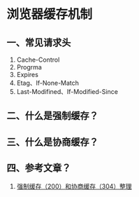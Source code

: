 # 浏览器缓存机制

## 一、常见请求头

 1. Cache-Control
 2. Progrma
 3. Expires
 4. Etag、If-None-Match
 5. Last-Modifined、If-Modified-Since

## 二、什么是强制缓存？

## 三、什么是协商缓存？

## 四、参考文章？

 1. [强制缓存（200）和协商缓存（304）整理](https://blog.csdn.net/zl399615007/article/details/84534884)